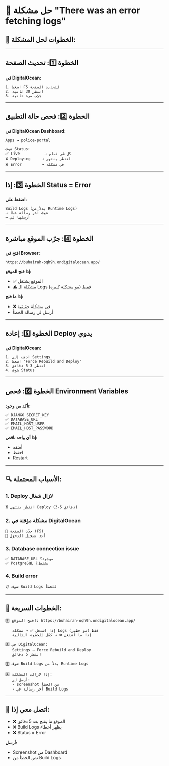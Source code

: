 # 🔧 حل مشكلة "There was an error fetching logs"

## 🎯 الخطوات لحل المشكلة:

---

## الخطوة 1️⃣: تحديث الصفحة

**في DigitalOcean:**
```
1. اضغط F5 لتحديث الصفحة
2. انتظر 30 ثانية
3. جرّب مرة ثانية
```

---

## الخطوة 2️⃣: فحص حالة التطبيق

**في DigitalOcean Dashboard:**
```
Apps → police-portal

شوف Status:
✅ Live           → كل شي تمام
⏳ Deploying     → انتظر ينتهي
❌ Error         → في مشكلة
```

---

## الخطوة 3️⃣: إذا Status = Error

**اضغط على:**
```
Build Logs (بدلاً من Runtime Logs)
→ شوف آخر رسالة خطأ
→ أرسلها لي
```

---

## الخطوة 4️⃣: جرّب الموقع مباشرة

**افتح في Browser:**
```
https://buhairah-oqh9h.ondigitalocean.app/
```

**إذا فتح الموقع:**
- ✅ الموقع يشتغل
- ⚠️ مشكلة الـ Logs فقط (مو مشكلة كبيرة)

**إذا ما فتح:**
- ❌ في مشكلة حقيقية
- أرسل لي رسالة الخطأ

---

## الخطوة 5️⃣: إعادة Deploy يدوي

**في DigitalOcean:**
```
1. اذهب إلى Settings
2. اضغط "Force Rebuild and Deploy"
3. انتظر 3-5 دقائق
4. شوف Status
```

---

## الخطوة 6️⃣: فحص Environment Variables

**تأكد من وجود:**
```
✅ DJANGO_SECRET_KEY
✅ DATABASE_URL
✅ EMAIL_HOST_USER
✅ EMAIL_HOST_PASSWORD
```

**إذا أي واحد ناقص:**
- أضفه
- احفظ
- Restart

---

## 🔍 الأسباب المحتملة:

### 1. Deploy لازال شغال
```
⏳ انتظر ينتهي Deploy (3-5 دقائق)
```

### 2. مشكلة مؤقتة في DigitalOcean
```
🔄 حدّث الصفحة (F5)
🔄 أعد تسجيل الدخول
```

### 3. Database connection issue
```
✅ DATABASE_URL موجود؟
✅ PostgreSQL يشتغل؟
```

### 4. Build error
```
📋 شوف Build Logs للخطأ
```

---

## 🎯 الخطوات السريعة:

```
1️⃣ افتح الموقع: https://buhairah-oqh9h.ondigitalocean.app/
   
   إذا اشتغل ✅ → مشكلة Logs فقط (مو خطير)
   إذا ما اشتغل ❌ → كمّل للخطوة التالية

2️⃣ في DigitalOcean:
   Settings → Force Rebuild and Deploy
   انتظر 5 دقائق

3️⃣ شوف Build Logs بدلاً من Runtime Logs

4️⃣ إذا لازالت المشكلة:
   أرسل لي:
   - screenshot من الخطأ
   - آخر رسالة في Build Logs
```

---

## 📱 اتصل معي إذا:

- ❌ الموقع ما يفتح بعد 5 دقائق
- ❌ Build Logs يظهر أخطاء
- ❌ Status = Error

**أرسل:**
- Screenshot من Dashboard
- نص الخطأ من Build Logs


